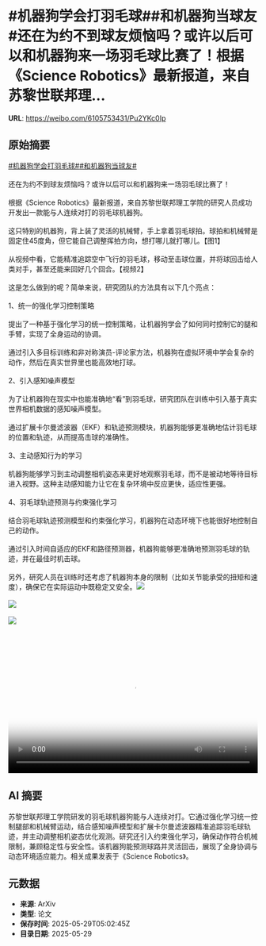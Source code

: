 # #机器狗学会打羽毛球##和机器狗当球友#还在为约不到球友烦恼吗？或许以后可以和机器狗来一场羽毛球比赛了！根据《Science Robotics》最新报道，来自苏黎世联邦理...

**URL**: https://weibo.com/6105753431/Pu2YKc0Ip

## 原始摘要

<a href="https://m.weibo.cn/search?containerid=231522type%3D1%26t%3D10%26q%3D%23%E6%9C%BA%E5%99%A8%E7%8B%97%E5%AD%A6%E4%BC%9A%E6%89%93%E7%BE%BD%E6%AF%9B%E7%90%83%23&amp;extparam=%23%E6%9C%BA%E5%99%A8%E7%8B%97%E5%AD%A6%E4%BC%9A%E6%89%93%E7%BE%BD%E6%AF%9B%E7%90%83%23" data-hide=""><span class="surl-text">#机器狗学会打羽毛球#</span></a><a href="https://m.weibo.cn/search?containerid=231522type%3D1%26t%3D10%26q%3D%23%E5%92%8C%E6%9C%BA%E5%99%A8%E7%8B%97%E5%BD%93%E7%90%83%E5%8F%8B%23&amp;extparam=%23%E5%92%8C%E6%9C%BA%E5%99%A8%E7%8B%97%E5%BD%93%E7%90%83%E5%8F%8B%23" data-hide=""><span class="surl-text">#和机器狗当球友#</span></a><br><br>还在为约不到球友烦恼吗？或许以后可以和机器狗来一场羽毛球比赛了！<br><br>根据《Science Robotics》最新报道，来自苏黎世联邦理工学院的研究人员成功开发出一款能与人连续对打的羽毛球机器狗。<br><br>这只特别的机器狗，背上装了灵活的机械臂，手上拿着羽毛球拍。球拍和机械臂是固定住45度角，但它能自己调整挥拍方向，想打哪儿就打哪儿。【图1】<br><br>从视频中看，它能精准追踪空中飞行的羽毛球，移动至击球位置，并将球回击给人类对手，甚至还能来回好几个回合。【视频2】<br><br>这是怎么做到的呢？简单来说，研究团队的方法具有以下几个亮点：<br><br>1、统一的强化学习控制策略<br><br>提出了一种基于强化学习的统一控制策略，让机器狗学会了如何同时控制它的腿和手臂，实现了全身运动的协调。<br><br>通过引入多目标训练和非对称演员-评论家方法，机器狗在虚拟环境中学会复杂的动作，然后在真实世界里也能高效地打球。<br><br>2、引入感知噪声模型<br><br> 为了让机器狗在现实中也能准确地“看”到羽毛球，研究团队在训练中引入基于真实世界相机数据的感知噪声模型。<br><br>通过扩展卡尔曼滤波器（EKF）和轨迹预测模块，机器狗能够更准确地估计羽毛球的位置和轨迹，从而提高击球的准确性。<br><br>3、主动感知行为的学习<br><br>机器狗能够学习到主动调整相机姿态来更好地观察羽毛球，而不是被动地等待目标进入视野。这种主动感知能力让它在复杂环境中反应更快，适应性更强。<br><br>4、羽毛球轨迹预测与约束强化学习<br><br>结合羽毛球轨迹预测模型和约束强化学习，机器狗在动态环境下也能很好地控制自己的动作。<br><br>通过引入时间自适应的EKF和路径预测器，机器狗能够更准确地预测羽毛球的轨迹，并在最佳时机击球。<br><br>另外，研究人员在训练时还考虑了机器狗本身的限制（比如关节能承受的扭矩和速度），确保它在实际运动中既稳定又安全。<img style="" src="https://tvax2.sinaimg.cn/large/006Fd7o3gy1i1w8m05oapj32bc2panpf.jpg" referrerpolicy="no-referrer"><br><br><img style="" src="https://tvax3.sinaimg.cn/large/006Fd7o3ly1i1w8n8osc5j30zq0k075a.jpg" referrerpolicy="no-referrer"><br><br><img style="" src="https://tvax4.sinaimg.cn/large/006Fd7o3gy1i1w8m6s2a3j32bc3exhdw.jpg" referrerpolicy="no-referrer"><br><br><br clear="both"><div style="clear: both"></div><video controls="controls" poster="https://tvax1.sinaimg.cn/orj480/006Fd7o3ly1i1w8n7sqr9j30zq0k075a.jpg" style="width: 100%"><source src="https://f.video.weibocdn.com/o0/b4j2423Mlx08oCvsdMw801041200d85Z0E010.mp4?label=mp4_720p&amp;template=1286x720.25.0&amp;ori=0&amp;ps=1CwnkDw1GXwCQx&amp;Expires=1748498558&amp;ssig=1cbjfQaJMs&amp;KID=unistore,video"><source src="https://f.video.weibocdn.com/o0/fk80s7Bnlx08oCvrOrTO010412006v510E010.mp4?label=mp4_hd&amp;template=856x480.25.0&amp;ori=0&amp;ps=1CwnkDw1GXwCQx&amp;Expires=1748498558&amp;ssig=rp%2BP1FhnFt&amp;KID=unistore,video"><source src="https://f.video.weibocdn.com/o0/16eaQDNilx08oCvrIkIw010412004d6l0E010.mp4?label=mp4_ld&amp;template=640x360.25.0&amp;ori=0&amp;ps=1CwnkDw1GXwCQx&amp;Expires=1748498558&amp;ssig=BD0wn43PlI&amp;KID=unistore,video"><p>视频无法显示，请前往<a href="https://video.weibo.com/show?fid=1034%3A5171612496887850" target="_blank" rel="noopener noreferrer">微博视频</a>观看。</p></video>

## AI 摘要

苏黎世联邦理工学院研发的羽毛球机器狗能与人连续对打。它通过强化学习统一控制腿部和机械臂运动，结合感知噪声模型和扩展卡尔曼滤波器精准追踪羽毛球轨迹，并主动调整相机姿态优化观测。研究还引入约束强化学习，确保动作符合机械限制，兼顾稳定性与安全性。该机器狗能预测球路并灵活回击，展现了全身协调与动态环境适应能力。相关成果发表于《Science Robotics》。

## 元数据

- **来源**: ArXiv
- **类型**: 论文
- **保存时间**: 2025-05-29T05:02:45Z
- **目录日期**: 2025-05-29
